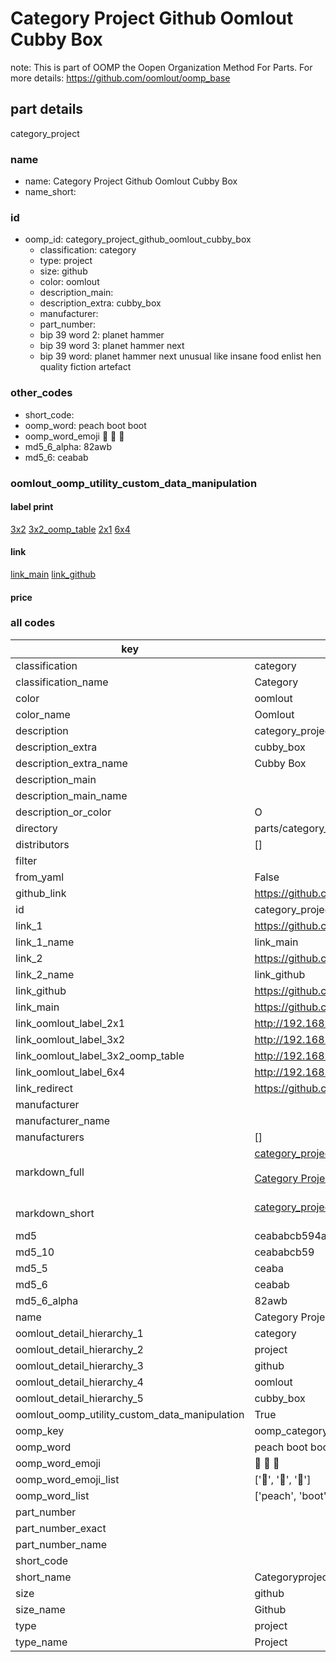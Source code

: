 # Category Project Github Oomlout Cubby Box  

note: This is part of OOMP the Oopen Organization Method For Parts. For more details: https://github.com/oomlout/oomp_base

##  part details
  



category_project



### name
* name: Category Project Github Oomlout Cubby Box
* name_short: 
### id
* oomp_id: category_project_github_oomlout_cubby_box
  * classification: category
  * type: project
  * size: github
  * color: oomlout
  * description_main: 
  * description_extra: cubby_box
  * manufacturer: 
  * part_number: 
  * bip 39 word 2: planet hammer
  * bip 39 word 3: planet hammer next
  * bip 39 word: planet hammer next unusual like insane food enlist hen quality fiction artefact

### other_codes
* short_code: 
* oomp_word: peach boot boot
* oomp_word_emoji :peach: :boot: :boot:
* md5_6_alpha: 82awb
* md5_6: ceabab






### oomlout_oomp_utility_custom_data_manipulation
#### label print
[3x2](http://192.168.1.245:1112/?label=oomp%2082awb)
[3x2_oomp_table](http://192.168.1.108:1112/?label=oomp%2082awb)
[2x1](http://192.168.1.242:1112/?label=oomp%2082awb)
[6x4](http://192.168.1.55:1112/?label=oomp%2082awb)    

#### link

[link_main](https://github.com/oomlout/oomlout_oomp_version_1_messy/tree/main/parts/category_project_github_oomlout_cubby_box) [link_github](https://github.com/oomlout/oomlout_oomp_version_1_messy/tree/main/parts/category_project_github_oomlout_cubby_box)                             

#### price







### all codes 
| key | value |  
| --- | --- |  
| classification | category |  
| classification_name | Category |  
| color | oomlout |  
| color_name | Oomlout |  
| description | category_project |  
| description_extra | cubby_box |  
| description_extra_name | Cubby Box |  
| description_main |  |  
| description_main_name |  |  
| description_or_color | O  |  
| directory | parts/category_project_github_oomlout_cubby_box |  
| distributors | [] |  
| filter |  |  
| from_yaml | False |  
| github_link | https://github.com/oomlout/oomlout_oomp_part_src/tree/main/parts/category_project_github_oomlout_cubby_box |  
| id | category_project_github_oomlout_cubby_box |  
| link_1 | https://github.com/oomlout/oomlout_oomp_version_1_messy/tree/main/parts/category_project_github_oomlout_cubby_box |  
| link_1_name | link_main |  
| link_2 | https://github.com/oomlout/oomlout_oomp_version_1_messy/tree/main/parts/category_project_github_oomlout_cubby_box |  
| link_2_name | link_github |  
| link_github | https://github.com/oomlout/oomlout_oomp_version_1_messy/tree/main/parts/category_project_github_oomlout_cubby_box |  
| link_main | https://github.com/oomlout/oomlout_oomp_version_1_messy/tree/main/parts/category_project_github_oomlout_cubby_box |  
| link_oomlout_label_2x1 | http://192.168.1.242:1112/?label=oomp%2082awb |  
| link_oomlout_label_3x2 | http://192.168.1.245:1112/?label=oomp%2082awb |  
| link_oomlout_label_3x2_oomp_table | http://192.168.1.108:1112/?label=oomp%2082awb |  
| link_oomlout_label_6x4 | http://192.168.1.55:1112/?label=oomp%2082awb |  
| link_redirect | https://github.com/oomlout/oomlout_oomp_version_1_messy/tree/main/parts/category_project_github_oomlout_cubby_box |  
| manufacturer |  |  
| manufacturer_name |  |  
| manufacturers | [] |  
| markdown_full | [category_project_github_oomlout_cubby_box](none)<br>[](none)<br>[Category Project Github Oomlout Cubby Box](none)<br><br> |  
| markdown_short | [category_project_github_oomlout_cubby_box](none)<br><br> |  
| md5 | ceababcb594acb59d3c0dee52a9a252f |  
| md5_10 | ceababcb59 |  
| md5_5 | ceaba |  
| md5_6 | ceabab |  
| md5_6_alpha | 82awb |  
| name | Category Project Github Oomlout Cubby Box |  
| oomlout_detail_hierarchy_1 | category |  
| oomlout_detail_hierarchy_2 | project |  
| oomlout_detail_hierarchy_3 | github |  
| oomlout_detail_hierarchy_4 | oomlout |  
| oomlout_detail_hierarchy_5 | cubby_box |  
| oomlout_oomp_utility_custom_data_manipulation | True |  
| oomp_key | oomp_category_project_github_oomlout_cubby_box |  
| oomp_word | peach boot boot |  
| oomp_word_emoji | :peach: :boot: :boot: |  
| oomp_word_emoji_list | [':peach:', ':boot:', ':boot:'] |  
| oomp_word_list | ['peach', 'boot', 'boot'] |  
| part_number |  |  
| part_number_exact |  |  
| part_number_name |  |  
| short_code |  |  
| short_name | Categoryproject |  
| size | github |  
| size_name | Github |  
| type | project |  
| type_name | Project |  
